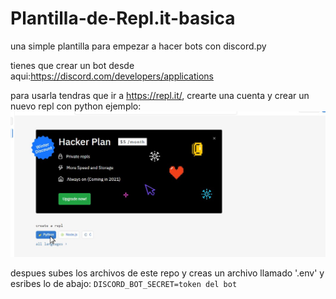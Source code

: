 # Plantilla-de-Repl.it-basica
una simple plantilla para empezar a hacer bots con discord.py

tienes que crear un bot desde aqui:https://discord.com/developers/applications

para usarla tendras que ir a https://repl.it/, crearte una cuenta y crear un nuevo repl con python
ejemplo:
![ejemplo](https://github.com/TheRegularDBJ/Plantilla-de-Repl.it-basica/blob/master/python.jpg?raw=true)


despues subes los archivos de este repo y creas un archivo llamado '.env' y esribes lo de abajo:
`DISCORD_BOT_SECRET=token del bot`

